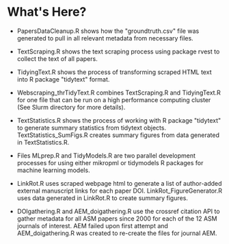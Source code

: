 # What's Here?

-   PapersDataCleanup.R shows how the "groundtruth.csv" file was generated to pull in all relevant metadata from necessary files. 

-   TextScraping.R shows the text scraping process using package rvest to collect the text of all papers. 

-   TidyingText.R shows the process of transforming scraped HTML text into R package "tidytext" format. 

-   Webscraping_thrTidyText.R combines TextScraping.R and TidyingText.R for one file that can be run on a high performance computing cluster (See Slurm directory for more details).

-   TextStatistics.R shows the process of working with R package "tidytext" to generate summary statistics from tidytext objects. TextStatistics_SumFigs.R creates summary figures from data generated in TextStatistics.R.

-   Files MLprep.R and TidyModels.R are two parallel development processes for using either mikropml or tidymodels R packages for machine learning models. 
    
-   LinkRot.R uses scraped webpage html to generate a list of author-added external manuscript links for each paper DOI. LinkRot_FigureGenerator.R uses data generated in LinkRot.R to create summary figures. 
    
-   DOIgathering.R and AEM_doigathering.R use the crossref citation API to gather metadata for all ASM papers since 2000 for each of the 12 ASM journals of interest. AEM failed upon first attempt and AEM_doigathering.R was created to re-create the files for journal AEM. 
